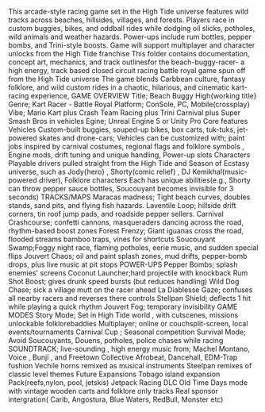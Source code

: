 This arcade-style racing game set in the High Tide universe features wild tracks across beaches, hillsides, villages, and forests. Players race in custom buggies, bikes, and oddball rides while dodging oil slicks, potholes, wild animals and weather hazards.
Power-ups include rum bottles, pepper bombs, and Trini-style boosts.
Game will support multiplayer and character unlocks from the High Tide franchise
This folder contains documentation, concept art, mechanics, and track outlinesfor the beach-buggy-racer- a high energy, track based closed circuit racing battle royal game spun off from the High Tide universe
The game blends Carbbean culture, fantasy folklore, and wild custom rides in a chaotic, hilarious, and cinematic kart-racing experience,
GAME OVERVIEW
Title; Beach Buggy High{working title}
Genre; Kart Racer - Battle Royal
Platform; ConSole, PC, Mobile(crossplay}
Vibe; Mario Kart plus Crash Team Racing plus Trini Carnival plus Super Smash Bros in vehicles
Egine; Unreal Engine 5 or Unity Pro
Core features
Vehicles
Custom-built buggies, souped-up bikes, box carts, tuk-tuks, jet-powered skates and drone-cars;
Vehicles can be customized with; paint jobs inspired by carnival costumes, regional flags and folklore symbols , Engine mods, drift tuning and unique handling, Power-up slots
Characters
Playable drivers pulled straight from the High Tide and Season of Ecstasy universe, such as Jody{hero} , Shorty(comic relief) , DJ Kemikhal(music-powered driver), Folklore characters
Each has unique abilities(e.g., Shorty can throw pepper sauce bottles, Soucouyant becomes invisible for 3 seconds)
TRACKS/MAPS
Maracas madness; Tight beach curves, doubles stands, sand pits, and flying fish hazards.
Laventile Loop; hillside drift corners, tin roof jump pads, and roadside pepper sellers.
Carnival Crashcourse; confetti cannons, masqueraders dancing across the road, rhythm-based boost zones
Forest Frenzy; Giant iguanas cross the road, flooded streams bamboo traps, vines for shortcuts
Soucouyant Swamp;Foggy night race, flaming potholes, eerie music, and sudden special flips
Jouvert Chaos; oil and paint splash zones, mud drifts, pepper-bomb drops, plus live music at pit stops
POWER-UPS
Pepper Bombs; splash enemies' screens
Coconut Launcher;hard projectile with knockback
Rum Shot Boost; gives drunk speed bursts (but reduces handling)
Wild Dog Chase; sick a village mutt on the racer ahead 
La Diablesse Gaze; confuses all nearby racers and reverses there controls
Stellpan Shield; deflects 1 hit while playing a quick rhythm
Jouvert Fog; temporary invisibility
GAME MODES
Story Mode; Set in High Tide world , with cutscenes, missions unlockable folklorebaddies
Multiplayer; online or couchsplit-screen, local events/tournaments
Carnival Cup ; Seasonal competition
Survival Mode; Avoid Soucouyants, Douens, potholes, police chases while racing
SOUNDTRACK; live-sounding , high energy music from; Machel Montano, Voice , Bunji , and Freetown Collective
Afrobeat, Dancehall, EDM-Trap fushion
Vechile horns remixed as musical instruments 
Steelpan remixes of classic level themes
Future Expansions
Tobago island expansion Pack(reefs,nylon, pool, jetskis)
Jetpack Racing DLC
Old Time Days mode with vintage wooden carts and folklore only tracks
Real sponsor intergration( Carib, Angostura, Blue Waters, RedBull, Monster etc)
